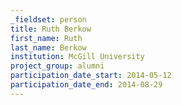 ```yaml
---
_fieldset: person
title: Ruth Berkow
first_name: Ruth
last_name: Berkow
institution: McGill University
project_group: alumni
participation_date_start: 2014-05-12
participation_date_end: 2014-08-29
---
```

